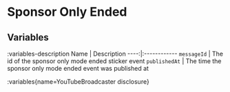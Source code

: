 # Sponsor Only Ended

## Variables
:variables-description
Name | Description
----:|:------------
`messageId` | The id of the sponsor only mode ended sticker event
`publishedAt` | The time the sponsor only mode ended event was published at

:variables{name=YouTubeBroadcaster disclosure}